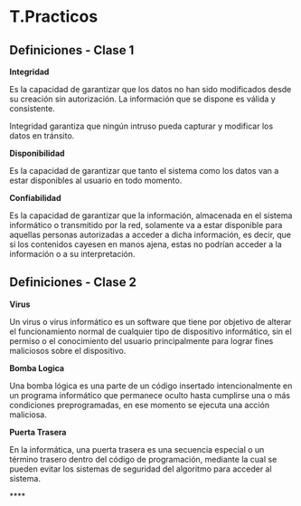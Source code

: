 # T.Practicos

## Definiciones - Clase 1	

**Integridad**

Es la capacidad de garantizar que los datos no han sido modificados desde su creación sin autorización. La información que se dispone es válida y consistente.

Integridad garantiza que ningún intruso pueda capturar y modificar los datos en tránsito.

**Disponibilidad**

Es la capacidad de garantizar que tanto el sistema como los datos van a estar disponibles al usuario en todo momento.

**Confiabilidad**

Es la capacidad de garantizar que la información, almacenada en el sistema informático o transmitido por la red, solamente va a estar disponible para aquellas personas autorizadas a acceder a dicha información, es decir, que si los contenidos cayesen en manos ajena, estas no podrían acceder a la información o a su interpretación. 

## Definiciones - Clase 2

**Virus**

Un virus o virus informático​ es un software que tiene por objetivo de alterar el funcionamiento normal de cualquier tipo de dispositivo informático, sin el permiso o el conocimiento del usuario principalmente para lograr fines maliciosos sobre el dispositivo.

**Bomba Logica**

Una bomba lógica es una parte de un código insertado intencionalmente en un programa informático que permanece oculto hasta cumplirse una o más condiciones preprogramadas, en ese momento se ejecuta una acción maliciosa.

**Puerta Trasera**

En la informática, una puerta trasera es una secuencia especial o un término trasero dentro del código de programación, mediante la cual se pueden evitar los sistemas de seguridad del algoritmo para acceder al sistema.

\*\*\*\*

